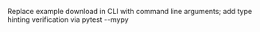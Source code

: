 Replace example download in CLI with command line arguments; add type hinting verification via pytest --mypy